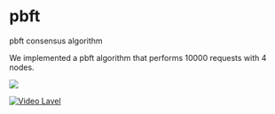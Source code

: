 # pbft
pbft consensus algorithm

We implemented a pbft algorithm that performs 10000 requests with 4 nodes.

<img src="https://img.shields.io/badge/Firebase-FFCA28?style=flat-square&logo=firebase&logoColor=white"/>

[![Video Lavel](http://img.youtube.com/vi/OruqYXaOID8/0.jpg)](https://www.youtube.com/watch?v=OruqYXaOID8)
